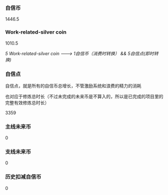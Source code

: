 ### 自信币
1446.5

### Work-related-silver coin
1010.5

_5 Work-related-silver coin ---> 1自信币（消费时转换） && 5自信点(即时转换)_

### 自信点
自信点，就是所有的自信币总增长，不管激励系统和浪费的精力的消耗

也对应于修炼总时长（不过未完成的未来币是不算入的，所以是已完成的项目里的完整有效修炼总时长）

3359

### 主线未来币
0

### 支线未来币
0

### 历史扣减自信币
0
